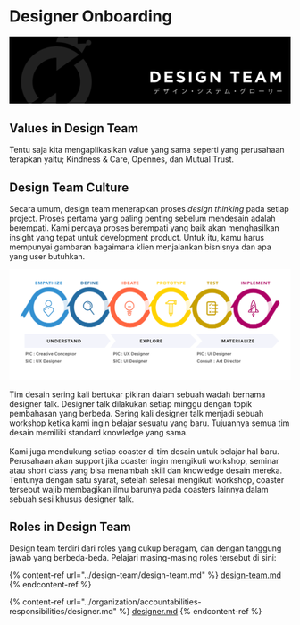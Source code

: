 # Designer Onboarding

![Halo, designer, selamat datang.](../.gitbook/assets/masterdesign-68.png)

## Values in Design Team

Tentu saja kita mengaplikasikan value yang sama seperti yang perusahaan terapkan yaitu; Kindness & Care, Opennes, dan Mutual Trust.

## Design Team Culture

Secara umum, design team menerapkan proses _design thinking_ pada setiap project. Proses pertama yang paling penting sebelum mendesain adalah berempati. Kami percaya proses berempati yang baik akan menghasilkan insight yang tepat untuk development product. Untuk itu, kamu harus mempunyai gambaran bagaimana klien menjalankan bisnisnya dan apa yang user butuhkan.&#x20;

![Design Thinking Process](../.gitbook/assets/artboard-1.png)

Tim desain sering kali bertukar pikiran dalam sebuah wadah bernama designer talk. Designer talk dilakukan setiap minggu dengan topik pembahasan yang berbeda. Sering kali designer talk menjadi sebuah workshop ketika kami ingin belajar sesuatu yang baru. Tujuannya semua tim desain memiliki standard knowledge yang sama.\
\
Kami juga mendukung setiap coaster di tim desain untuk belajar hal baru. Perusahaan akan support jika coaster ingin mengikuti workshop, seminar atau short class yang bisa menambah skill dan knowledge desain mereka. Tentunya dengan satu syarat, setelah selesai mengikuti workshop, coaster tersebut wajib membagikan ilmu barunya pada coasters lainnya dalam sebuah sesi khusus designer talk.

## Roles in Design Team&#x20;

Design team terdiri dari roles yang cukup beragam, dan dengan tanggung jawab yang berbeda-beda. Pelajari masing-masing roles tersebut di sini:

{% content-ref url="../design-team/design-team.md" %}
[design-team.md](../design-team/design-team.md)
{% endcontent-ref %}

{% content-ref url="../organization/accountabilities-responsibilities/designer.md" %}
[designer.md](../organization/accountabilities-responsibilities/designer.md)
{% endcontent-ref %}

